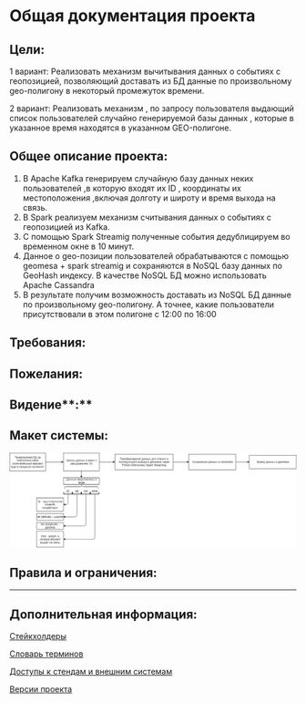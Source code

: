 # Общая документация проекта

## **Цели:**

1 вариант: Реализовать механизм вычитывания данных о событиях с геопозицией, позволяющий доставать из БД данные по произвольному geo-полигону в некоторый промежуток времени.

2 вариант: Реализовать механизм , по запросу пользователя выдающий список пользователей  случайно генерируемой базы данных , которые в указанное время находятся в указанном GEO-полигоне.

## Общее описание проекта:

1. В Apache Kafka генерируем случайную базу данных неких пользователей ,в которую входят их ID , координаты их  местоположения ,включая долготу и широту и время выхода на связь.
2. В Spark реализуем механизм считывания данных о событиях с геопозицией из Kafka.
3. С помощью Spark Streamig полученные события  дедублицируем во временном окне в 10 минут.
4. Данное о geo-позиции пользователей обрабатываются с помощью geomesa + spark streamig и сохраняются в NoSQL базу данных по GeoHash индексу. В качестве NoSQL БД можно использовать Apache Cassandra
5. В результате получим возможность доставать из NoSQL БД данные по произвольному geo-полигону. А точнее, какие пользователи присутствовали в этом полигоне с 12:00 по 16:00

## Требования:

## Пожелания:

## Видение**:**

## Макет системы:

![Untitled/Untitled.png](docs/app_scheme.png)

## **Правила и ограничения**:

---

## Дополнительная информация:

[Стейкхолдеры](docs/stakeholder.md)

[Словарь терминов](docs/dictionary.md)

[Доступы к стендам и внешним системам](docs/stand_access.md)

[Версии проекта](docs/versions.md)